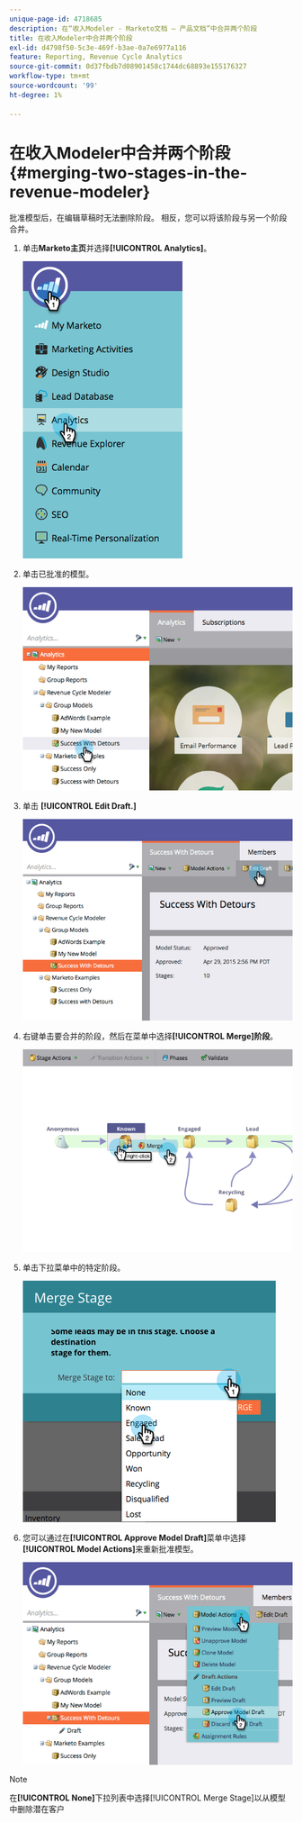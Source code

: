 ```yaml
---
unique-page-id: 4718685
description: 在“收入Modeler - Marketo文档 — 产品文档”中合并两个阶段
title: 在收入Modeler中合并两个阶段
exl-id: d4798f50-5c3e-469f-b3ae-0a7e6977a116
feature: Reporting, Revenue Cycle Analytics
source-git-commit: 0d37fbdb7d08901458c1744dc68893e155176327
workflow-type: tm+mt
source-wordcount: '99'
ht-degree: 1%

---
```


# 在收入Modeler中合并两个阶段 {#merging-two-stages-in-the-revenue-modeler}

批准模型后，在编辑草稿时无法删除阶段。 相反，您可以将该阶段与另一个阶段合并。

1. 单击&#x200B;**Marketo主页**&#x200B;并选择&#x200B;**[!UICONTROL Analytics]**。

   ![](assets/image2015-4-29-14-3a59-3a9.png)

1. 单击已批准的模型。

   ![](assets/image2015-4-29-15-3a3-3a15.png)

1. 单击 **[!UICONTROL Edit Draft.]**

   ![](assets/image2015-4-29-15-3a7-3a3.png)

1. 右键单击要合并的阶段，然后在菜单中选择&#x200B;**[!UICONTROL Merge]阶段**。

   ![](assets/image2015-4-29-15-3a10-3a6.png)

1. 单击下拉菜单中的特定阶段。

   ![](assets/image2015-4-29-15-3a52-3a5.png)

1. 您可以通过在&#x200B;**[!UICONTROL Approve Model Draft]**&#x200B;菜单中选择&#x200B;**[!UICONTROL Model Actions]**&#x200B;来重新批准模型。

   ![](assets/image2015-4-29-16-3a5-3a53.png)

>[!NOTE]
>
>在&#x200B;**[!UICONTROL None]**&#x200B;下拉列表中选择[!UICONTROL Merge Stage]以从模型中删除潜在客户
